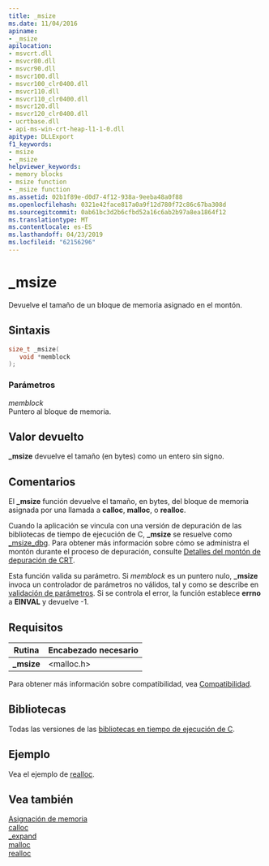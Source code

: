 ```yaml
---
title: _msize
ms.date: 11/04/2016
apiname:
- _msize
apilocation:
- msvcrt.dll
- msvcr80.dll
- msvcr90.dll
- msvcr100.dll
- msvcr100_clr0400.dll
- msvcr110.dll
- msvcr110_clr0400.dll
- msvcr120.dll
- msvcr120_clr0400.dll
- ucrtbase.dll
- api-ms-win-crt-heap-l1-1-0.dll
apitype: DLLExport
f1_keywords:
- msize
- _msize
helpviewer_keywords:
- memory blocks
- msize function
- _msize function
ms.assetid: 02b1f89e-d0d7-4f12-938a-9eeba48a0f88
ms.openlocfilehash: 0321e42face817a0a9f12d780f72c86c67ba308d
ms.sourcegitcommit: 0ab61bc3d2b6cfbd52a16c6ab2b97a8ea1864f12
ms.translationtype: MT
ms.contentlocale: es-ES
ms.lasthandoff: 04/23/2019
ms.locfileid: "62156296"
---
```

# <a name="msize"></a>_msize

Devuelve el tamaño de un bloque de memoria asignado en el montón.

## <a name="syntax"></a>Sintaxis

```C
size_t _msize(
   void *memblock
);
```

### <a name="parameters"></a>Parámetros

*memblock*<br/>
Puntero al bloque de memoria.

## <a name="return-value"></a>Valor devuelto

**_msize** devuelve el tamaño (en bytes) como un entero sin signo.

## <a name="remarks"></a>Comentarios

El **_msize** función devuelve el tamaño, en bytes, del bloque de memoria asignada por una llamada a **calloc**, **malloc**, o **realloc**.

Cuando la aplicación se vincula con una versión de depuración de las bibliotecas de tiempo de ejecución de C, **_msize** se resuelve como [_msize_dbg](msize-dbg.md). Para obtener más información sobre cómo se administra el montón durante el proceso de depuración, consulte [Detalles del montón de depuración de CRT](/visualstudio/debugger/crt-debug-heap-details).

Esta función valida su parámetro. Si *memblock* es un puntero nulo, **_msize** invoca un controlador de parámetros no válidos, tal y como se describe en [validación de parámetros](../../c-runtime-library/parameter-validation.md). Si se controla el error, la función establece **errno** a **EINVAL** y devuelve -1.

## <a name="requirements"></a>Requisitos

|Rutina|Encabezado necesario|
|-------------|---------------------|
|**_msize**|\<malloc.h>|

Para obtener más información sobre compatibilidad, vea [Compatibilidad](../../c-runtime-library/compatibility.md).

## <a name="libraries"></a>Bibliotecas

Todas las versiones de las [bibliotecas en tiempo de ejecución de C](../../c-runtime-library/crt-library-features.md).

## <a name="example"></a>Ejemplo

Vea el ejemplo de [realloc](realloc.md).

## <a name="see-also"></a>Vea también

[Asignación de memoria](../../c-runtime-library/memory-allocation.md)<br/>
[calloc](calloc.md)<br/>
[_expand](expand.md)<br/>
[malloc](malloc.md)<br/>
[realloc](realloc.md)<br/>
